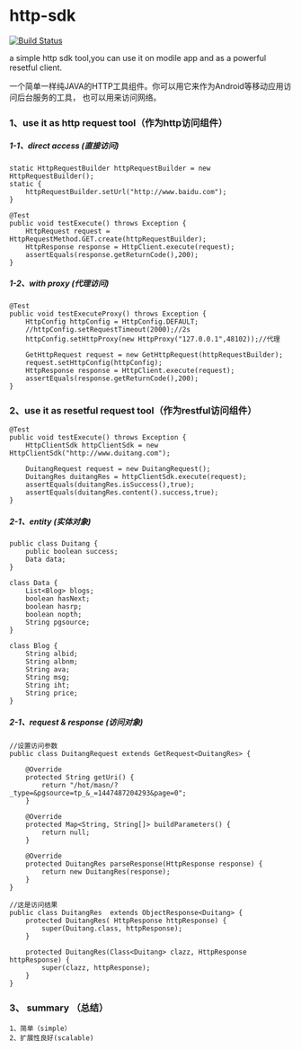 # http-sdk
[![Build Status](https://travis-ci.org/cncduLee/http-sdk.svg?branch=master)](https://travis-ci.org/cncduLee/http-sdk.svg?branch=master)

a simple http sdk tool,you can use it on modile app and as a powerful resetful client.

一个简单一样纯JAVA的HTTP工具组件。你可以用它来作为Android等移动应用访问后台服务的工具，
也可以用来访问网络。


### 1、use it as http request tool（作为http访问组件）

##### 1-1、direct access (直接访问)

    static HttpRequestBuilder httpRequestBuilder = new HttpRequestBuilder();
    static {
        httpRequestBuilder.setUrl("http://www.baidu.com");
    }

    @Test
    public void testExecute() throws Exception {
        HttpRequest request = HttpRequestMethod.GET.create(httpRequestBuilder);
        HttpResponse response = HttpClient.execute(request);
        assertEquals(response.getReturnCode(),200);
    }
    
##### 1-2、with proxy (代理访问)
    @Test
    public void testExecuteProxy() throws Exception {
        HttpConfig httpConfig = HttpConfig.DEFAULT;
        //httpConfig.setRequestTimeout(2000);//2s
        httpConfig.setHttpProxy(new HttpProxy("127.0.0.1",48102));//代理

        GetHttpRequest request = new GetHttpRequest(httpRequestBuilder);
        request.setHttpConfig(httpConfig);
        HttpResponse response = HttpClient.execute(request);
        assertEquals(response.getReturnCode(),200);
    }

### 2、use it as resetful request tool（作为restful访问组件）

    @Test
    public void testExecute() throws Exception {
        HttpClientSdk httpClientSdk = new HttpClientSdk("http://www.duitang.com");

        DuitangRequest request = new DuitangRequest();
        DuitangRes duitangRes = httpClientSdk.execute(request);
        assertEquals(duitangRes.isSuccess(),true);
        assertEquals(duitangRes.content().success,true);
    }
    
##### 2-1、entity (实体对象)

    public class Duitang {
        public boolean success;
        Data data;
    }
    
    class Data {
        List<Blog> blogs;
        boolean hasNext;
        boolean hasrp;
        boolean nopth;
        String pgsource;
    }
    
    class Blog {
        String albid;
        String albnm;
        String ava;
        String msg;
        String iht;
        String price;
    }
##### 2-1、request & response (访问对象)
    //设置访问参数
    public class DuitangRequest extends GetRequest<DuitangRes> {
    
        @Override
        protected String getUri() {
            return "/hot/masn/?_type=&pgsource=tp_&_=1447487204293&page=0";
        }
    
        @Override
        protected Map<String, String[]> buildParameters() {
            return null;
        }
    
        @Override
        protected DuitangRes parseResponse(HttpResponse response) {
            return new DuitangRes(response);
        }
    }
    
    //这是访问结果
    public class DuitangRes  extends ObjectResponse<Duitang> {
        protected DuitangRes( HttpResponse httpResponse) {
            super(Duitang.class, httpResponse);
        }
    
        protected DuitangRes(Class<Duitang> clazz, HttpResponse httpResponse) {
            super(clazz, httpResponse);
        }
    }
    
### 3、 summary （总结）
    
    1、简单（simple）
    2、扩展性良好(scalable)
    